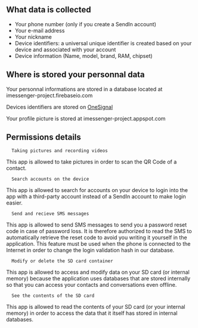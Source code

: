 ## What data is collected

- Your phone number (only if you create a SendIn account)
- Your e-mail address
- Your nickname
- Device identifiers: a universal unique identifier is created based on your device and associated with your account
- Device information (Name, model, brand, RAM, chipset)


## Where is stored your personnal data
Your personnal informations are stored in a database located at imessenger-project.firebaseio.com

Devices identifiers are stored on [OneSignal](https://onesignal.com/)

Your profile picture is stored at imessenger-project.appspot.com


## Permissions details
      Taking pictures and recording videos
This app is allowed to take pictures in order to scan the QR Code of a contact.

      Search accounts on the device
This app is allowed to search for accounts on your device to login into the app with a third-party account instead of a SendIn account to make login easier.

      Send and recieve SMS messages
This app is allowed to send SMS messages to send you a password reset code in case of password loss. It is therefore authorized to read the SMS to automatically retrieve the reset code to avoid you writing it yourself in the application. This feature must be used when the phone is connected to the Internet in order to change the login validation hash in our database.

      Modify or delete the SD card container
This app is allowed to access and modify data on your SD card (or internal memory) because the application uses databases that are stored internally so that you can access your contacts and conversations even offline.

      See the contents of the SD card
This app is allowed to read the contents of your SD card (or your internal memory) in order to access the data that it itself has stored in internal databases.
